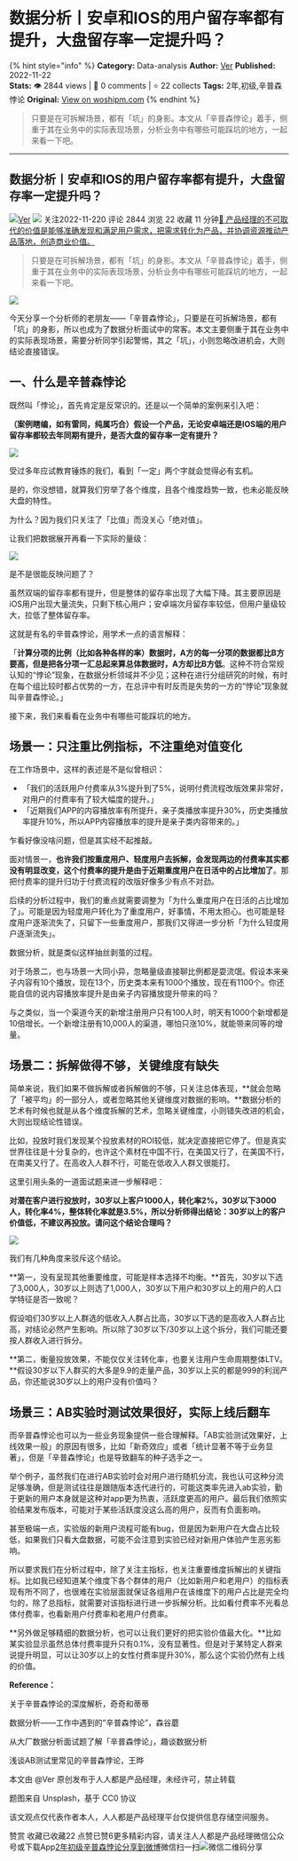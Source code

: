 # 数据分析丨安卓和IOS的用户留存率都有提升，大盘留存率一定提升吗？
{% hint style="info" %}
**Category:** Data-analysis
**Author:** [Ver](https://www.woshipm.com/u/629521)
**Published:** 2022-11-22  
**Stats:** 👁️ 2844 views | 💬 0 comments | ⭐ 22 collects
**Tags:** 2年,初级,辛普森悖论
**Original:** [View on woshipm.com](https://www.woshipm.com/data-analysis/5684895.html)
{% endhint %}
> 只要是在可拆解场景，都有「坑」的身影。本文从「辛普森悖论」着手，侧重于其在业务中的实际表现场景，分析业务中有哪些可能踩坑的地方，一起来看一下吧。

---

## 数据分析丨安卓和IOS的用户留存率都有提升，大盘留存率一定提升吗？

[![](https://image.woshipm.com/wp-files/2020/04/kw2kEeWxiv8eqiHH6d0u.jpeg!/both/72x72)](https://www.woshipm.com/u/629521)[Ver](https://www.woshipm.com/u/629521) ![](https://static.woshipm.com/tag/1101_1@2x.png) 关注2022-11-220 评论 2844 浏览 22 收藏 11 分钟[🔗 产品经理的不可取代的价值是能够准确发现和满足用户需求，把需求转化为产品，并协调资源推动产品落地，创造商业价值。](https://ke.qidianla.com/courses/90pm)

> 只要是在可拆解场景，都有「坑」的身影。本文从「辛普森悖论」着手，侧重于其在业务中的实际表现场景，分析业务中有哪些可能踩坑的地方，一起来看一下吧。

![](https://image.woshipm.com/wp-files/2022/11/DV73vP1pAJum3CSPaksA.png)

今天分享一个分析师的老朋友——「辛普森悖论」，只要是在可拆解场景，都有「坑」的身影，所以也成为了数据分析面试中的常客。本文主要侧重于其在业务中的实际表现场景，需要分析同学引起警惕，其之「坑」，小则忽略改进机会，大则结论直接错误。

## 一、什么是辛普森悖论

既然叫「悖论」，首先肯定是反常识的。还是以一个简单的案例来引入吧：

**（案例瞎编，如有雷同，纯属巧合）假设一个产品，无论安卓端还是IOS端的用户留存率都较去年同期有提升，是否大盘的留存率一定有提升？**

![](https://image.woshipm.com/wp-files/2022/11/btr7SJloRIOS5iBhtl2X.png)

受过多年应试教育锤炼的我们，看到「一定」两个字就会觉得必有玄机。

是的，你没想错，就算我们穷举了各个维度，且各个维度趋势一致，也未必能反映大盘的特性。

为什么？因为我们只关注了「比值」而没关心「绝对值」。

让我们把数据展开再看一下实际的量级：

![](https://image.woshipm.com/wp-files/2022/11/w8QjLvc0z9UmNW92MOSU.png)

是不是很能反映问题了？

虽然双端的留存率都有提升，但是整体的留存率出现了大幅下降。其主要原因是iOS用户出现大量流失，只剩下核心用户；安卓端次月留存率较低，但用户量级较大，拉低了整体留存率。

这就是有名的辛普森悖论，用学术一点的语言解释：

「**计算分项的比例（比如各种各样的率）数据时，A方的每一分项的数据都比B方要高，但是把各分项一汇总起来算总体数据时，A方却比B方低**。这种不符合常规认知的“悖论”现象，在数据分析领域并不少见；这种在进行分组研究的时候，有时在每个组比较时都占优势的一方，在总评中有时反而是失势的一方的“悖论”现象就叫辛普森悖论。」

接下来，我们来看看在业务中有哪些可能踩坑的地方。

## 场景一：只注重比例指标，不注重绝对值变化

在工作场景中，这样的表述是不是似曾相识：

*   「我们的活跃用户付费率从3%提升到了5%，说明付费流程改版效果非常好，对用户的付费率有了较大幅度的提升。」
*   「近期我们APP的内容播放率有所提升，亲子类播放率提升30%，历史类播放率提升10%，所以APP内容播放率的提升是亲子类内容带来的。」

乍看好像没啥问题，但是其实经不起推敲。

面对情景一，**也许我们按重度用户、轻度用户去拆解，会发现两边的付费率其实都没有明显改变，这个付费率的提升是由于近期重度用户在日活中的占比增加了**。那把付费率的提升归功于付费流程的改版好像多少有点不对劲。

后续的分析过程中，我们的重点就需要调整为「为什么重度用户在日活的占比增加了」。可能是因为轻度用户转化为了重度用户，好事情，不用太担心。也可能是轻度用户逐渐流失了，只留下一些重度用户，那我们又得进一步分析「为什么轻度用户逐渐流失」。

数据分析，就是类似这样抽丝剥茧的过程。

对于场景二，也与场景一大同小异，忽略量级直接聊比例都是耍流氓。假设本来亲子内容有10个播放，现在13个，历史类本来有1000个播放，现在有1100个。你还能自信的说内容播放率提升是由亲子内容播放提升带来的吗？

与之类似，当一个渠道今天的新增注册用户只有100人时，明天有1000个新增都是10倍增长。一个新增注册有10,000人的渠道，哪怕只涨10%，就能带来同等的增量。

## 场景二：拆解做得不够，关键维度有缺失

简单来说，我们如果不做拆解或者拆解做的不够，只关注总体表现，**就会忽略了「被平均」的一部分人，或者忽略其他关键维度对数据的影响。**数据分析的艺术有时候也就是从各个维度拆解的艺术，忽略关键维度，小则错失改进的机会，大则出现结论性错误。

比如，投放时我们发现某个投放素材的ROI较低，就决定直接把它停了。但是真实世界往往是十分复杂的，也许这个素材在中国不行，在美国又行了，在美国不行，在南美又行了。在高收入人群不行，可能在低收入人群又很能打。

这里引用头条的一道面试题来进一步解释吧：

**对潜在客户进行投放时，30岁以上客户1000人，转化率2%，30岁以下3000人，转化率4%，整体转化率就是3.5%，所以分析师得出结论：30岁以上的客户价值低，不建议再投放。请问这个结论合理吗？**

![](https://image.woshipm.com/wp-files/2022/11/SNzJ3Scv8Hm3DrIw9cp2.png)

我们有几种角度来驳斥这个结论。

**第一，没有呈现其他重要维度，可能是样本选择不均衡。**首先，30岁以下选了3,000人，30岁以上则选了1,000人，30岁以下用户和30岁以上的用户的人口学特征是否一致呢？

假设咱们30岁以上人群选的低收入人群占比高，30岁以下选的是高收入人群占比高，对结论必然产生影响。所以除了30岁以下/30岁以上这个拆分，我们可能还要按人群收入进行拆分。

**第二，衡量投放效果，不能仅仅关注转化率，也要关注用户生命周期整体LTV。**假设30岁以下人群买的大多是9.9的走量产品，30岁以上买的都是999的利润产品，你还能说30岁以上的用户没有价值吗？

## 场景三：AB实验时测试效果很好，实际上线后翻车

而辛普森悖论也可以为一些业务现象提供一些合理解释。「AB实验测试效果好，上线效果一般」的原因有很多，比如「新奇效应」或者「统计显著不等于业务显著」，但是「辛普森悖论」也是导致翻车的种子选手之一。

举个例子，虽然我们在进行AB实验时会对用户进行随机分流，我也认可这种分流足够准确，但是测试往往是跟随版本迭代进行的，可能这类率先进入ab实验，勤于更新的用户本身就是这种对app更为热衷，活跃度更高的用户。最后我们依照实验结果发布版本，可能对于某些活跃度没这么高的用户，反而有负面影响。

甚至极端一点，实验版的新用户流程可能有bug，但是因为新用户在大盘占比较低，如果我们只看大盘数据，可能不会注意到实验已经对新用户体验产生恶劣影响。

所以要求我们在分析过程中，除了关注主指标，也关注重要维度拆解出的关键指标。比如我已经知道某个维度下各个群体的用户（比如新用户和老用户）的指标表现有所不同了，也很难在实验层面就保证各组用户在该维度下的用户占比是完全均匀的，除了总指标，就需要对该指标进行进一步拆解分析。比如看付费率不光看总体付费率，也看新用户付费率和老用户付费率。

**另外做足够精细的数据分析，也可以让我们更好的把实验价值最大化。**比如某实验显示虽然总体付费率提升只有0.1%，没有显著性。但是对于某特定人群来说提升明显，可以让30岁以上的女性付费率提升30%，那么这个实验仍然有上线的价值。

**Reference：**

关于辛普森悖论的深度解析，奇奇和蒂蒂

数据分析——工作中遇到的“辛普森悖论”，森谷蘑

从大厂数据分析面试题了解「辛普森悖论」，趣谈数据分析

浅谈AB测试里常见的辛普森悖论，王晔

本文由 @Ver 原创发布于人人都是产品经理，未经许可，禁止转载

题图来自 Unsplash，基于 CC0 协议

该文观点仅代表作者本人，人人都是产品经理平台仅提供信息存储空间服务。

赞赏 收藏已收藏22 点赞已赞6更多精彩内容，请关注人人都是产品经理微信公众号或下载App[2年](https://www.woshipm.com/tag/2%e5%b9%b4)[初级](https://www.woshipm.com/tag/%e5%88%9d%e7%ba%a7)[辛普森悖论](https://www.woshipm.com/tag/%e8%be%9b%e6%99%ae%e6%a3%ae%e6%82%96%e8%ae%ba)[分享到微博](https://service.weibo.com/share/share.php?appkey=2775287854&title=数据分析丨安卓和IOS的用户留存率都有提升，大盘留存率一定提升吗？&url=https://www.woshipm.com/data-analysis/5684895.html&pic=https://image.woshipm.com/wp-files/2022/11/DV73vP1pAJum3CSPaksA.png)微信扫一扫![微信二维码](https://api.pwmqr.com/qrcode/create/?url=https://www.woshipm.com/data-analysis/5684895.html)分享
